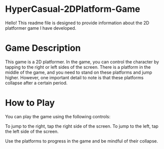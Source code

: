 # HyperCasual-2DPlatform-Game
Hello! This readme file is designed to provide information about the 2D platformer game I have developed.

# Game Description
This game is a 2D platformer. In the game, you can control the character by tapping to the right or left sides of the screen. There is a platform in the middle of the game, and you need to stand on these platforms and jump higher. However, one important detail to note is that these platforms collapse after a certain period.

# How to Play
You can play the game using the following controls:

To jump to the right, tap the right side of the screen.
To jump to the left, tap the left side of the screen.

Use the platforms to progress in the game and be mindful of their collapse.
